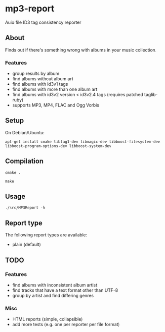 mp3-report
==========

Auio file ID3 tag consistency reporter

## About
Finds out if there's something wrong with albums in your music collection.

### Features
* group results by album
* find albums without album art
* find albums with id3v1 tags
* find albums with more than one album art
* find albums with id3v2 version < id3v2.4 tags (requires patched taglib-ruby)
* supports MP3, MP4, FLAC and Ogg Vorbis

## Setup

On Debian/Ubuntu:

`apt-get install cmake libtag1-dev libmagic-dev libboost-filesystem-dev libboost-program-options-dev libboost-system-dev`

## Compilation

`cmake .`

`make`

## Usage

`./src/MP3Report -h`

## Report type

The following report types are available:
* plain (default)

## TODO

### Features
* find albums with inconsistent album artist
* find tracks that have a text format other than UTF-8
* group by artist and find differing genres

### Misc
* HTML reports (simple, collapsible)
* add more tests (e.g. one per reporter per file format)
